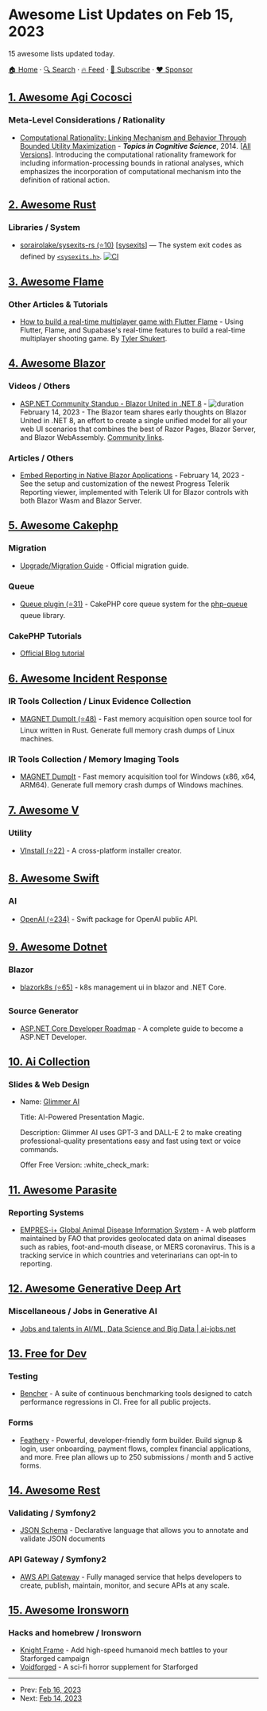 # Awesome List Updates on Feb 15, 2023

15 awesome lists updated today.

[🏠 Home](/README.md) · [🔍 Search](https://www.trackawesomelist.com/search/) · [🔥 Feed](https://www.trackawesomelist.com/rss.xml) · [📮 Subscribe](https://trackawesomelist.us17.list-manage.com/subscribe?u=d2f0117aa829c83a63ec63c2f&id=36a103854c) · [❤️  Sponsor](https://github.com/sponsors/theowenyoung)



## [1. Awesome Agi Cocosci](/content/YuzheSHI/awesome-agi-cocosci/README.md)

### Meta-Level Considerations / Rationality

*   [Computational Rationality: Linking Mechanism and Behavior Through Bounded Utility Maximization](https://onlinelibrary.wiley.com/doi/full/10.1111/tops.12086) - ***Topics in Cognitive Science***, 2014. \[[All Versions](https://scholar.google.com/scholar?cluster=15813211310327194798\&hl=en\&as_sdt=0,5)]. Introducing the computational rationality framework for including information-processing bounds in rational analyses, which emphasizes the incorporation of computational mechanism into the definition of rational action.

## [2. Awesome Rust](/content/rust-unofficial/awesome-rust/README.md)

### Libraries / System

*   [sorairolake/sysexits-rs (⭐10)](https://github.com/sorairolake/sysexits-rs) \[[sysexits](https://crates.io/crates/sysexits)] — The system exit codes as defined by [`<sysexits.h>`](https://man.openbsd.org/sysexits). [![CI](https://github.com/sorairolake/sysexits-rs/workflows/CI/badge.svg?branch=develop)](https://github.com/sorairolake/sysexits-rs/actions?query=workflow%3ACI)

## [3. Awesome Flame](/content/flame-engine/awesome-flame/README.md)

### Other Articles & Tutorials

*   [How to build a real-time multiplayer game with Flutter Flame](https://supabase.com/blog/flutter-real-time-multiplayer-game) - Using Flutter, Flame, and Supabase's real-time features to build a real-time multiplayer shooting game. By [Tyler Shukert](https://twitter.com/dshukertjr).

## [4. Awesome Blazor](/content/AdrienTorris/awesome-blazor/README.md)

### Videos / Others

*   [ASP.NET Community Standup - Blazor United in .NET 8](https://www.youtube.com/watch?v=kIH_Py8ytlY\&list=PLdo4fOcmZ0oX-DBuRG4u58ZTAJgBAeQ-t\&index=2) - ![duration](https://img.shields.io/badge/Duration:%20-83%20min-%230094FF?style=flat-square\&cacheSeconds=maxAge\&logo=youtube) February 14, 2023 - The Blazor team shares early thoughts on Blazor United in .NET 8, an effort to create a single unified model for all your web UI scenarios that combines the best of Razor Pages, Blazor Server, and Blazor WebAssembly. [Community links](https://www.theurlist.com/blazor-standup-2023-02-14).

### Articles / Others

*   [Embed Reporting in Native Blazor Applications](https://www.telerik.com/blogs/embed-reporting-native-blazor-applications) - February 14, 2023 - See the setup and customization of the newest Progress Telerik Reporting viewer, implemented with Telerik UI for Blazor controls with both Blazor Wasm and Blazor Server.

## [5. Awesome Cakephp](/content/FriendsOfCake/awesome-cakephp/README.md)

### Migration

*   [Upgrade/Migration Guide](https://book.cakephp.org/4.0/en/appendices.html) - Official migration guide.

### Queue

*   [Queue plugin (⭐31)](https://github.com/cakephp/queue) - CakePHP core queue system for the [php-queue](https://php-enqueue.github.io) queue library.

### CakePHP Tutorials

*   [Official Blog tutorial](https://book.cakephp.org/4.0/en/tutorials-and-examples/blog/blog.html)

## [6. Awesome Incident Response](/content/meirwah/awesome-incident-response/README.md)

### IR Tools Collection / Linux Evidence Collection

*   [MAGNET DumpIt (⭐48)](https://github.com/MagnetForensics/dumpit-linux) - Fast memory acquisition open source tool for Linux written in Rust. Generate full memory crash dumps of Linux machines.

### IR Tools Collection / Memory Imaging Tools

*   [MAGNET DumpIt](https://www.magnetforensics.com/resources/magnet-dumpit-for-windows) - Fast memory acquisition tool for Windows (x86, x64, ARM64). Generate full memory crash dumps of Windows machines.

## [7. Awesome V](/content/vlang/awesome-v/README.md)

### Utility

*   [VInstall (⭐22)](https://github.com/malisipi/VInstall) - A cross-platform installer creator.

## [8. Awesome Swift](/content/matteocrippa/awesome-swift/README.md)

### AI

*   [OpenAI (⭐234)](https://github.com/MacPaw/OpenAI) - Swift package for OpenAI public API.

## [9. Awesome Dotnet](/content/quozd/awesome-dotnet/README.md)

### Blazor

*   [blazork8s (⭐65)](https://github.com/weibaohui/blazork8s) - k8s management ui in blazor and .NET Core.

### Source Generator

*   [ASP.NET Core Developer Roadmap](https://roadmap.sh/aspnet-core) - A complete guide to become a ASP.NET Developer.

## [10. Ai Collection](/content/ai-collection/ai-collection/README.md)

### Slides & Web Design

- Name: [Glimmer AI](https://glimmerai.tech)

  Title: AI-Powered Presentation Magic.

  Description: Glimmer AI uses GPT-3 and DALL-E 2 to make creating professional-quality presentations easy and fast using text or voice commands.

  Offer Free Version: :white\_check\_mark:



## [11. Awesome Parasite](/content/ecohealthalliance/awesome-parasite/README.md)

### Reporting Systems

*   [EMPRES-i+ Global Animal Disease Information System](https://empres-i.apps.fao.org/) - A web platform maintained by FAO that provides geolocated data on animal diseases such as rabies, foot-and-mouth disease, or MERS coronavirus. This is a tracking service in which countries and veterinarians can opt-in to reporting.

## [12. Awesome Generative Deep Art](/content/filipecalegario/awesome-generative-deep-art/README.md)

### Miscellaneous / Jobs in Generative AI

*   [Jobs and talents in AI/ML, Data Science and Big Data | ai-jobs.net](https://ai-jobs.net/)

## [13. Free for Dev](/content/ripienaar/free-for-dev/README.md)

### Testing

*   [Bencher](https://bencher.dev/) - A suite of continuous benchmarking tools designed to catch performance regressions in CI. Free for all public projects.

### Forms

*   [Feathery](https://feathery.io) - Powerful, developer-friendly form builder. Build signup & login, user onboarding, payment flows, complex financial applications, and more. Free plan allows up to 250 submissions / month and 5 active forms.

## [14. Awesome Rest](/content/marmelab/awesome-rest/README.md)

### Validating / Symfony2

*   [JSON Schema](http://json-schema.org/) - Declarative language that allows you to annotate and validate JSON documents

### API Gateway / Symfony2

*   [AWS API Gateway](https://aws.amazon.com/api-gateway/) - Fully managed service that helps developers to create, publish, maintain, monitor, and secure APIs at any scale.

## [15. Awesome Ironsworn](/content/Billiam/awesome-ironsworn/README.md)

### Hacks and homebrew / Ironsworn

*   [Knight Frame](https://seraguith.itch.io/knight-frame) - Add high-speed humanoid mech battles to your Starforged campaign
*   [Voidforged](https://kerys.itch.io/voidforged) - A sci-fi horror supplement for Starforged

---

- Prev: [Feb 16, 2023](/content/2023/02/16/README.md)
- Next: [Feb 14, 2023](/content/2023/02/14/README.md)